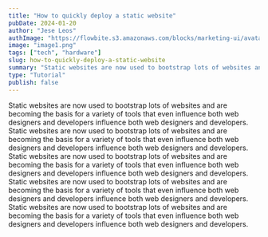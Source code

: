 ```yaml
---
title: "How to quickly deploy a static website"
pubDate: 2024-01-20
author: "Jese Leos"
authImage: "https://flowbite.s3.amazonaws.com/blocks/marketing-ui/avatars/jese-leos.png"
image: "image1.png"
tags: ["tech", "hardware"]
slug: how-to-quickly-deploy-a-static-website
summary: "Static websites are now used to bootstrap lots of websites and are becoming the basis for a variety of tools that even influence both web designers and developers influence both web designers and developers."
type: "Tutorial"
publish: false
---
```


Static websites are now used to bootstrap lots of websites and are becoming the basis for a variety of tools that even influence both web designers and developers influence both web designers and developers. Static websites are now used to bootstrap lots of websites and are becoming the basis for a variety of tools that even influence both web designers and developers influence both web designers and developers. Static websites are now used to bootstrap lots of websites and are becoming the basis for a variety of tools that even influence both web designers and developers influence both web designers and developers. Static websites are now used to bootstrap lots of websites and are becoming the basis for a variety of tools that even influence both web designers and developers influence both web designers and developers. Static websites are now used to bootstrap lots of websites and are becoming the basis for a variety of tools that even influence both web designers and developers influence both web designers and developers.
